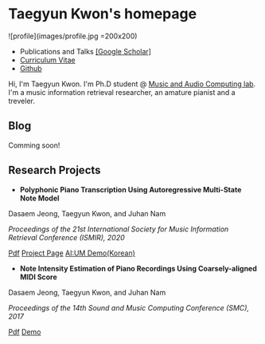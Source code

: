 # Taegyun Kwon's homepage

![profile](images/profile.jpg =200x200)
- Publications and Talks [\[Google Scholar\]](https://scholar.google.co.kr/citations?user=sdn17xwAAAAJ&hl)
- [Curriculum Vitae](cv/TGK_Resume.pdf)
- [Github](https://github.com/TaegyunKwon)


Hi, I'm Taegyun Kwon. I'm Ph.D student @ [Music and Audio Computing lab](https://mac.kaist.ac.kr). I'm a music information retrieval researcher, an amature pianist and a treveler.

## Blog
Comming soon!

## Research Projects
- **Polyphonic Piano Transcription Using Autoregressive Multi-State Note Model**

Dasaem Jeong, Taegyun Kwon, and Juhan Nam

*Proceedings of the 21st International Society for Music Information Retrieval Conference (ISMIR), 2020*

[Pdf]() [Project Page](https://TaegyunKwon.github.io/ar_multi_transcription) [AI:UM Demo(Korean)](https://TaegyunKwon.github.io/reperform_sci_festival)

- **Note Intensity Estimation of Piano Recordings Using Coarsely-aligned MIDI Score**

Dasaem Jeong, Taegyun Kwon, and Juhan Nam

*Proceedings of the 14th Sound and Music Computing Conference (SMC), 2017*

[Pdf](https://arxiv.org/pdf/1711.04480) [Demo](https://mac.kaist.ac.kr/~ilcobo2/alignWithAMT/)
